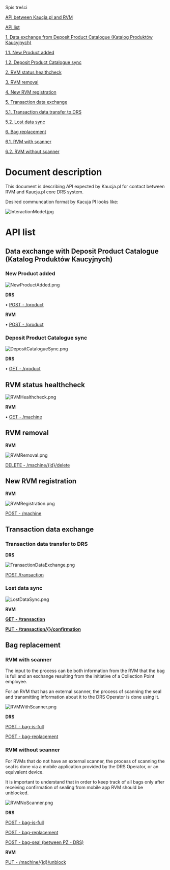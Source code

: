 Spis treści

[API between Kaucja.pl and RVM](#_Toc192864046)

[API list](#_Toc192864047)

[1\. Data exchange from Deposit Product Catalogue (Katalog Produktów Kaucyjnych)](#_Toc192864048)

[1.1. New Product added](#_Toc192864049)

[1.2. Deposit Product Catalogue sync](#_Toc192864050)

[2\. RVM status healthcheck](#_Toc192864051)

[3\. RVM removal](#_Toc192864052)

[4\. New RVM registration](#_Toc192864053)

[5\. Transaction data exchange](#_Toc192864054)

[5.1. Transaction data transfer to DRS](#_Toc192864055)

[5.2. Lost data sync](#_Toc192864056)

[6\. Bag replacement](#_Toc192864057)

[6.1. RVM with scanner](#_Toc192864058)

[6.2. RVM without scanner](#_Toc192864059)

# Document description

This document is describing API expected by Kaucja.pl for contact between RVM and Kaucja.pl core DRS system.

Desired communcation format by Kacuja Pl looks like:

![InteractionModel.jpg](../assets/images/InteractionModel.jpg)

# API list

## Data exchange with Deposit Product Catalogue (Katalog Produktów Kaucyjnych)

### New Product added

![NewProductAdded.png](../assets/images/NewProductAdded.png)

**DRS**

• [POST - /product](drs-openapi.yaml/paths/~1product/get)

**RVM**

• [POST - /product](rvm-openapi.yaml/paths/~1product/post)

### Deposit Product Catalogue sync

![DepositCatalogueSync.png](../assets/images/DepositCatalogueSync.png)

**DRS**

• [GET - /product](drs-openapi.yaml/paths/~1product/get)

## RVM status healthcheck

![RVMHealthcheck.png](../assets/images/RVMHealthcheck.png)

**RVM**

• [GET - /machine](rvm-openapi.yaml/paths/~1machine/get)

## RVM removal

**RVM**

![RVMRemoval.png](../assets/images/RVMRemoval.png)

[DELETE - /machine/{id}/delete](rvm-openapi.yaml/paths/~1machine~1{id}/delete)

## New RVM registration

**RVM**

![RVMRegistration.png](../assets/images/RVMRegistration.png)

[POST - /machine](rvm-openapi.yaml/paths/~1machine/post)

## Transaction data exchange

### Transaction data transfer to DRS

**DRS**

![TransactionDataExchange.png](../assets/images/TransactionDataExchange.png)

[POST /transaction](drs-openapi.yaml/paths/~1product/post)

### Lost data sync

![LostDataSync.png](../assets/images/LostDataSync.png)

**RVM**

[**GET - /transaction**](rvm-openapi.yaml/paths/~1transaction/get)

[**PUT - /transaction/{}/confirmation**](rvm-openapi.yaml/paths/~1transaction~1{id}~1confirmation/put)

## Bag replacement

### RVM with scanner

The input to the process can be both information from the RVM that the bag is full and an exchange resulting from the initiative of a Collection Point employee.

For an RVM that has an external scanner, the process of scanning the seal and transmitting information about it to the DRS Operator is done using it.

![RVMWithScanner.png](../assets/images/RVMWithScanner.png)


**DRS**

[POST - bag-is-full](drs-openapi.yaml/paths/~1bag-is-full/post)

[POST - bag-replacement](drs-openapi.yaml/paths/~1bag-replacement/post)

### RVM without scanner

For RVMs that do not have an external scanner, the process of scanning the seal is done via a mobile application provided by the DRS Operator, or an equivalent device.

It is important to understand that in order to keep track of all bags only after receiving confirmation of sealing from mobile app RVM should be unblocked.

![RVMNoScanner.png](../assets/images/RVMNoScanner.png)


**DRS**

[POST - bag-is-full](drs-openapi.yaml/paths/~1bag-is-full/post)

[POST - bag-replacement](drs-openapi.yaml/paths/~1bag-replacement/post)

[POST - bag-seal (between PZ - DRS)](drs-openapi.yaml/paths/~1bag-seal/post)

**RVM**

[PUT - /machine/{id}/unblock](rvm-openapi.yaml/paths/~1machine~1{id}~1unblock/put)